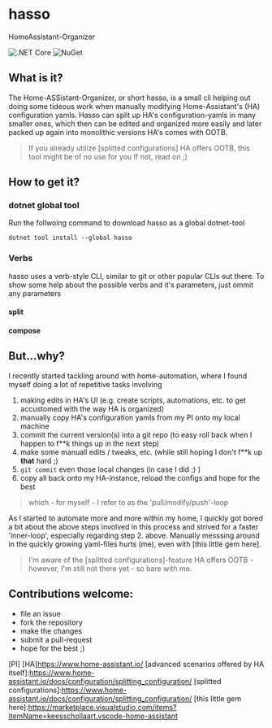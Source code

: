 # hasso
HomeAssistant-Organizer


![.NET Core](https://github.com/earloc/hasso/workflows/.NET%20Core/badge.svg) ![NuGet](https://img.shields.io/nuget/v/hasso)

## What is it?

The Home-ASSistant-Organizer, or short hasso, is a small cli helping out doing some tideous work when manually modifying Home-Assistant's (HA) configuration yamls.
Hasso can split up HA's configuration-yamls in many smaller ones, which then can be edited and organized more easily and later packed up again into monolithic versions HA's comes with OOTB.

> If you already utilize [splitted configurations] HA offers OOTB, this tool might be of no use for you
> If not, read on ;)

## How to get it?

### dotnet global tool
Run the follwoing command to download hasso as a global dotnet-tool

```
dotnet tool install --global hasso
```

### Verbs

hasso uses a verb-style CLI, similar to git or other popular CLIs out there.
To show some help about the possible verbs and it's parameters, just ommit any parameters

#### split


#### compose

## But...why?

I recently started tackling around with home-automation, where I found myself doing a lot of repetitive tasks involving
1. making edits in HA's UI 
  (e.g. create scripts, automations, etc. to get accustomed with the way HA is organized)
2. manually copy HA's configuration yamls from my PI onto my local machine
3. commit the current version(s) into a git repo
  (to easy roll back when I happen to f**k things up in the next step)
3. make some manuall edits / tweaks, etc.
  (while still hoping I don't f**k up **that** hard ;)
4. ```git commit``` even those local changes
  (in case I did ;) )
5. copy all back onto my HA-instance, reload the configs and hope for the best

> which - for myself - I refer to as the 'pull/modify/push'-loop

As I started to automate more and more within my home, I quickly got bored a bit about the above steps involved in this process and strived for a faster 'inner-loop', especially regarding step 2. above.
Manually messsing around in the quickly growing yaml-files hurts (me), even with [this little gem here].

> I'm aware of the [splitted configurations]-feature HA offers OOTB - however, I'm still not there yet - so bare with me.


## Contributions welcome:
- file an issue
- fork the repository
- make the changes
- submit a pull-request
- hope for the best ;)
  

[PI]
[HA]https://www.home-assistant.io/
[advanced scenarios offered by HA itself]:https://www.home-assistant.io/docs/configuration/splitting_configuration/
[splitted configurations]:https://www.home-assistant.io/docs/configuration/splitting_configuration/
[this little gem here]:https://marketplace.visualstudio.com/items?itemName=keesschollaart.vscode-home-assistant
